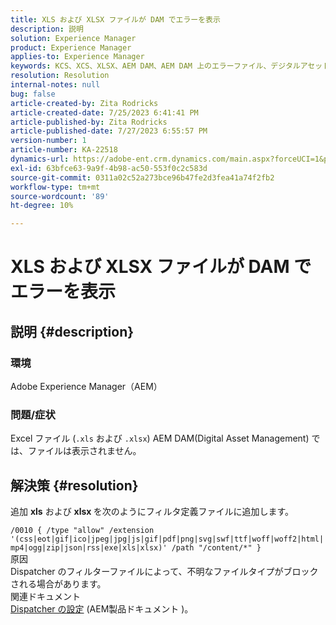 ```yaml
---
title: XLS および XLSX ファイルが DAM でエラーを表示
description: 説明
solution: Experience Manager
product: Experience Manager
applies-to: Experience Manager
keywords: KCS、XCS、XLSX、AEM DAM、AEM DAM 上のエラーファイル、デジタルアセット管理
resolution: Resolution
internal-notes: null
bug: false
article-created-by: Zita Rodricks
article-created-date: 7/25/2023 6:41:41 PM
article-published-by: Zita Rodricks
article-published-date: 7/27/2023 6:55:57 PM
version-number: 1
article-number: KA-22518
dynamics-url: https://adobe-ent.crm.dynamics.com/main.aspx?forceUCI=1&pagetype=entityrecord&etn=knowledgearticle&id=20505ee1-1a2b-ee11-bdf4-6045bd006b3d
exl-id: 63bfce63-9a9f-4b98-ac50-553f0c2c583d
source-git-commit: 0311a02c52a273bce96b47fe2d3fea41a74f2fb2
workflow-type: tm+mt
source-wordcount: '89'
ht-degree: 10%

---
```


# XLS および XLSX ファイルが DAM でエラーを表示

## 説明 {#description}


### 環境

Adobe Experience Manager（AEM）

### 問題/症状

Excel ファイル (`.xls` および `.xlsx`) AEM DAM(Digital Asset Management) では、ファイルは表示されません。


## 解決策 {#resolution}


追加 <b>xls</b> および <b>xlsx </b>を次のようにフィルタ定義ファイルに追加します。

`/0010 { /type "allow" /extension '(css|eot|gif|ico|jpeg|jpg|js|gif|pdf|png|svg|swf|ttf|woff|woff2|html|mp4|ogg|zip|json|rss|exe|xls|xlsx)' /path "/content/*" }`
<br>原因<br>
Dispatcher のフィルターファイルによって、不明なファイルタイプがブロックされる場合があります。
<br>関連ドキュメント<br>
[Dispatcher の設定](https://experienceleague.adobe.com/docs/experience-manager-dispatcher/using/configuring/dispatcher-configuration.html?lang=ja) (AEM製品ドキュメント )。
<br> <br>
